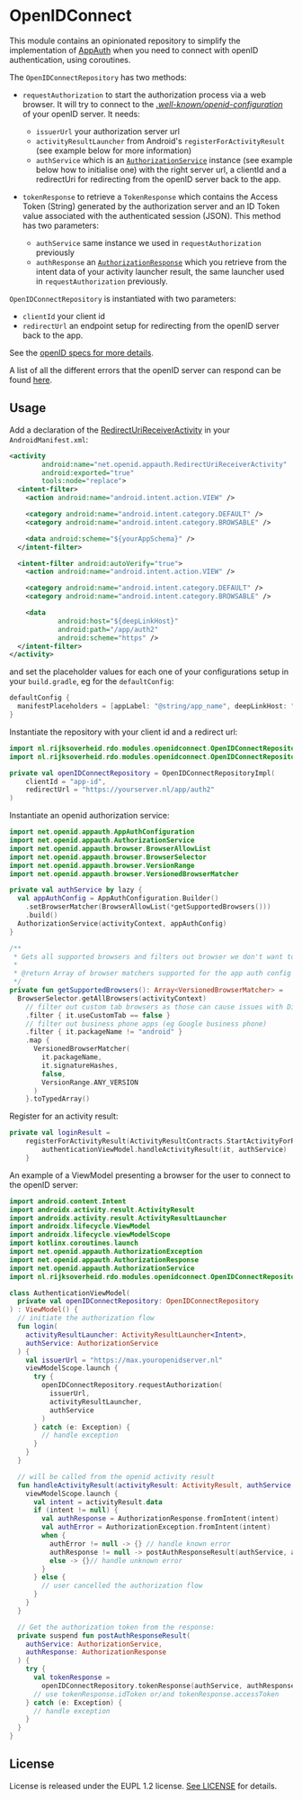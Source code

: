 
# OpenIDConnect

This module contains an opinionated repository to simplify the implementation of [AppAuth](https://github.com/openid/AppAuth-Android) when you need to connect with openID authentication, using coroutines.

The `OpenIDConnectRepository` has two methods:
- `requestAuthorization` to start the authorization process via a web browser. It will try to connect to the *[.well-known/openid-configuration](https://ldapwiki.com/wiki/Openid-configuration)* of your openID server. It needs:
    - `issuerUrl` your authorization server url
    - `activityResultLauncher` from Android's `registerForActivityResult` (see example below for more information)
    -  `authService` which is an [`AuthorizationService`](https://github.com/openid/AppAuth-Android/blob/master/library/java/net/openid/appauth/AuthorizationService.java) instance (see example below how to initialise one) with the right server url, a clientId and a redirectUri for redirecting from the openID server back to the app.

- `tokenResponse` to retrieve a `TokenResponse` which contains the Access Token (String) generated by the authorization server and an ID Token value associated with the authenticated session (JSON). This method has two parameters:
    - `authService` same instance we used in `requestAuthorization` previously
    - `authResponse` an [`AuthorizationResponse`](https://github.com/openid/AppAuth-Android/blob/master/library/java/net/openid/appauth/AuthorizationResponse.java) which you retrieve from the intent data of your activity launcher result, the same launcher used in `requestAuthorization` previously.

`OpenIDConnectRepository` is instantiated with two parameters:
- `clientId` your client id
- `redirectUrl` an endpoint setup for redirecting from the openID server back to the app.

See the [openID specs for more details](https://openid.net/specs/openid-connect-core-1_0.html#TokenResponse).

A list of all the different errors that the openID server can respond can be found [here](https://github.com/openid/AppAuth-Android/blob/ceb253b8118e481f3fe6f648772a8d16179a11fe/library/java/net/openid/appauth/AuthorizationException.java).

## Usage

Add a declaration of the [RedirectUriReceiverActivity](https://github.com/openid/AppAuth-Android/blob/master/library/java/net/openid/appauth/RedirectUriReceiverActivity.java) in your `AndroidManifest.xml`:

```xml
<activity
        android:name="net.openid.appauth.RedirectUriReceiverActivity"
        android:exported="true"
        tools:node="replace">
  <intent-filter>
    <action android:name="android.intent.action.VIEW" />

    <category android:name="android.intent.category.DEFAULT" />
    <category android:name="android.intent.category.BROWSABLE" />

    <data android:scheme="${yourAppSchema}" />
  </intent-filter>

  <intent-filter android:autoVerify="true">
    <action android:name="android.intent.action.VIEW" />

    <category android:name="android.intent.category.DEFAULT" />
    <category android:name="android.intent.category.BROWSABLE" />

    <data
            android:host="${deepLinkHost}"
            android:path="/app/auth2"
            android:scheme="https" />
  </intent-filter>
</activity>
```

and set the placeholder values for each one of your configurations setup in your `build.gradle`, eg for the `defaultConfig`:
```groovy
defaultConfig {
  manifestPlaceholders = [appLabel: "@string/app_name", deepLinkHost: "yourserver.nl", yourAppSchema: "yourDeepLinkSchema"]
}
```

Instantiate the repository with your client id and a redirect url:

```kotlin
import nl.rijksoverheid.rdo.modules.openidconnect.OpenIDConnectRepository  
import nl.rijksoverheid.rdo.modules.openidconnect.OpenIDConnectRepositoryImpl

private val openIDConnectRepository = OpenIDConnectRepositoryImpl(  
    clientId = "app-id",  
    redirectUrl = "https://yourserver.nl/app/auth2"  
)

```

Instantiate an openid authorization service:
```kotlin
import net.openid.appauth.AppAuthConfiguration
import net.openid.appauth.AuthorizationService
import net.openid.appauth.browser.BrowserAllowList
import net.openid.appauth.browser.BrowserSelector
import net.openid.appauth.browser.VersionRange
import net.openid.appauth.browser.VersionedBrowserMatcher

private val authService by lazy {
  val appAuthConfig = AppAuthConfiguration.Builder()
    .setBrowserMatcher(BrowserAllowList(*getSupportedBrowsers()))
    .build()
  AuthorizationService(activityContext, appAuthConfig)
}

/**
 * Gets all supported browsers and filters out browser we don't want to use
 *
 * @return Array of browser matchers supported for the app auth config
 */
private fun getSupportedBrowsers(): Array<VersionedBrowserMatcher> =
  BrowserSelector.getAllBrowsers(activityContext)
    // filter out custom tab browsers as those can cause issues with DigiD   
    .filter { it.useCustomTab == false }
    // filter out business phone apps (eg Google business phone)   
    .filter { it.packageName != "android" }
    .map {
      VersionedBrowserMatcher(
        it.packageName,
        it.signatureHashes,
        false,
        VersionRange.ANY_VERSION
      )
    }.toTypedArray()
```

Register for an activity result:
```kotlin
private val loginResult =  
    registerForActivityResult(ActivityResultContracts.StartActivityForResult()) {  
        authenticationViewModel.handleActivityResult(it, authService)  
    }
```

An example of a ViewModel presenting a browser for the user to connect to the openID server:

```kotlin
import android.content.Intent
import androidx.activity.result.ActivityResult
import androidx.activity.result.ActivityResultLauncher
import androidx.lifecycle.ViewModel
import androidx.lifecycle.viewModelScope
import kotlinx.coroutines.launch
import net.openid.appauth.AuthorizationException
import net.openid.appauth.AuthorizationResponse
import net.openid.appauth.AuthorizationService
import nl.rijksoverheid.rdo.modules.openidconnect.OpenIDConnectRepository

class AuthenticationViewModel(
  private val openIDConnectRepository: OpenIDConnectRepository
) : ViewModel() {
  // initiate the authorization flow
  fun login(
    activityResultLauncher: ActivityResultLauncher<Intent>,
    authService: AuthorizationService
  ) {
    val issuerUrl = "https://max.youropenidserver.nl"
    viewModelScope.launch {
      try {
        openIDConnectRepository.requestAuthorization(
          issuerUrl,
          activityResultLauncher,
          authService
        )
      } catch (e: Exception) {
        // handle exception
      }
    }
  }

  // will be called from the openid activity result
  fun handleActivityResult(activityResult: ActivityResult, authService: AuthorizationService) {
    viewModelScope.launch {
      val intent = activityResult.data
      if (intent != null) {
        val authResponse = AuthorizationResponse.fromIntent(intent)
        val authError = AuthorizationException.fromIntent(intent)
        when {
          authError != null -> {} // handle known error
          authResponse != null -> postAuthResponseResult(authService, authResponse)
          else -> {}// handle unknown error
        }
      } else {
        // user cancelled the authorization flow
      }
    }
  }

  // Get the authorization token from the response:
  private suspend fun postAuthResponseResult(
    authService: AuthorizationService,
    authResponse: AuthorizationResponse
  ) {
    try {
      val tokenResponse =
        openIDConnectRepository.tokenResponse(authService, authResponse)
      // use tokenResponse.idToken or/and tokenResponse.accessToken 
    } catch (e: Exception) {
      // handle exception
    }
  }
}
```

## License

License is released under the EUPL 1.2 license. [See LICENSE](https://github.com/minvws/nl-rdo-app-android-modules/blob/master/LICENSE.txt) for details.
